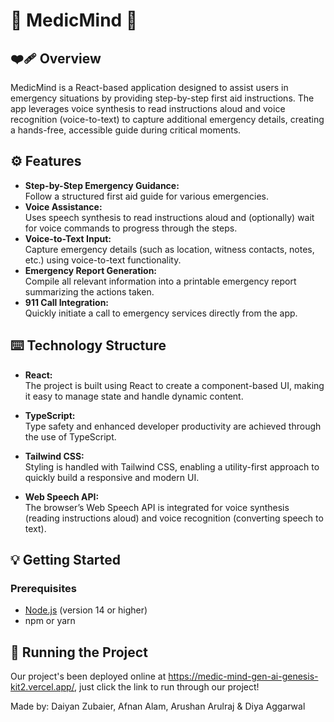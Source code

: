 # 🧠 MedicMind 🧠

## ❤️‍🩹 Overview

MedicMind is a React-based application designed to assist users in emergency situations by providing step-by-step first aid instructions. The app leverages voice synthesis to read instructions aloud and voice recognition (voice-to-text) to capture additional emergency details, creating a hands-free, accessible guide during critical moments.

## ⚙️ Features

- **Step-by-Step Emergency Guidance:**  
  Follow a structured first aid guide for various emergencies.
- **Voice Assistance:**  
  Uses speech synthesis to read instructions aloud and (optionally) wait for voice commands to progress through the steps.
- **Voice-to-Text Input:**  
  Capture emergency details (such as location, witness contacts, notes, etc.) using voice-to-text functionality.
- **Emergency Report Generation:**  
  Compile all relevant information into a printable emergency report summarizing the actions taken.
- **911 Call Integration:**  
  Quickly initiate a call to emergency services directly from the app.

## ⌨️ Technology Structure

- **React:**  
  The project is built using React to create a component-based UI, making it easy to manage state and handle dynamic content.

- **TypeScript:**  
  Type safety and enhanced developer productivity are achieved through the use of TypeScript.

- **Tailwind CSS:**  
  Styling is handled with Tailwind CSS, enabling a utility-first approach to quickly build a responsive and modern UI.

- **Web Speech API:**  
  The browser’s Web Speech API is integrated for voice synthesis (reading instructions aloud) and voice recognition (converting speech to text).

## 💡 Getting Started

### Prerequisites

- [Node.js](https://nodejs.org/) (version 14 or higher)
- npm or yarn

## 🚀 Running the Project
Our project's been deployed online at https://medic-mind-gen-ai-genesis-kit2.vercel.app/, just click the link to run through our project!



Made by: Daiyan Zubaier, Afnan Alam, Arushan Arulraj & Diya Aggarwal
